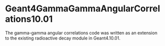 Geant4GammaGammaAngularCorrelations10.01
===================================

The gamma-gamma angular correlations code was written as an extension to the existing radioactive decay module in Geant4.10.01.
